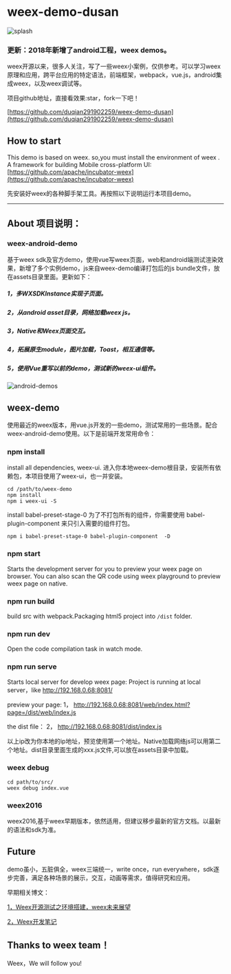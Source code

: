 # weex-demo-dusan
![splash](https://github.com/duqian291902259/weex-demo-dusan/blob/master/screenshot/weex-demo-dusan.gif)

### 更新：2018年新增了android工程，weex demos。
weex开源以来，很多人关注，写了一些weex小案例，仅供参考。可以学习weex原理和应用，跨平台应用的特定语法，前端框架，webpack，vue.js，android集成weex，以及weex调试等。

项目github地址，直接看效果:star，fork一下吧！

[https://github.com/duqian291902259/weex-demo-dusan](https://github.com/duqian291902259/weex-demo-dusan)


## How to start
This demo is based on weex.
so,you must install the environment of weex .
A framework for building Mobile cross-platform UI: [https://github.com/apache/incubator-weex](https://github.com/apache/incubator-weex)

先安装好weex的各种脚手架工具。再按照以下说明运行本项目demo。

---

## About 项目说明：
### weex-android-demo

基于weex sdk及官方demo，使用vue写weex页面，web和android端测试渲染效果，新增了多个实例demo，js来自weex-demo编译打包后的js bundle文件，放在assets目录里面。更新如下：

##### 1，多WXSDKInstance实现子页面。

##### 2，从android asset目录，网络加载weex js。

##### 3，Native和Weex页面交互。

##### 4，拓展原生module，图片加载，Toast，相互通信等。

##### 5，使用Vue重写以前的demo，测试新的weex-ui组件。
![android-demos](https://github.com/duqian291902259/weex-demo-dusan/blob/master/weex-android-demo/release/weex-android-demos.jpeg)

## weex-demo
使用最近的weex版本，用vue.js开发的一些demo，测试常用的一些场景。配合weex-android-demo使用。以下是前端开发常用命令：

### npm install

install all dependencies, weex-ui.
进入你本地weex-demo根目录，安装所有依赖包，本项目使用了weex-ui，也一并安装。

```
cd /path/to/weex-demo 
npm install
npm i weex-ui -S
```
install babel-preset-stage-0
为了不打包所有的组件，你需要使用 babel-plugin-component 来只引入需要的组件打包。

``` 
npm i babel-preset-stage-0 babel-plugin-component  -D
```

### npm start

Starts the development server for you to preview your weex page on browser.
You can also scan the QR code using weex playground to preview weex page on native.

### npm run build

build src with webpack.Packaging html5 project into `/dist` folder.

### npm run dev

Open the code compilation task in watch mode.

### npm run serve

Starts local server for develop weex page:
Project is running at local server，like http://192.168.0.68:8081/

preview your page:
1， http://192.168.0.68:8081/web/index.html?page=/dist/web/index.js

the dist file：
2， http://192.168.0.68:8081/dist/index.js

以上ip改为你本地的ip地址，预览使用第一个地址。Native加载网络js可以用第二个地址。dist目录里面生成的xxx.js文件,可以放在assets目录中加载。

### weex debug

```
cd path/to/src/
weex debug index.vue
```

### weex2016
weex2016,基于weex早期版本，依然适用，但建议移步最新的官方文档。以最新的语法和sdk为准。


## Future 
demo虽小，五脏俱全，weex三端统一，write once，run everywhere，sdk逐步完善，满足各种场景的展示，交互，动画等需求，值得研究和应用。

早期相关博文：

[1，Weex开源测试之环境搭建，weex未来展望](http://blog.csdn.net/dzsw0117/article/details/51702319)

[2，Weex开发笔记](http://blog.csdn.net/dzsw0117/article/details/51773175)


## Thanks to weex team！
Weex，We will follow you!
